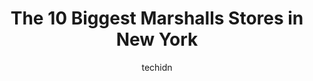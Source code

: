---
layout: ampstory
image: https://i0.wp.com/www.depkes.org/wp-content/uploads/2023/06/marshalls-0-in-new-york-1685967720.jpeg?resize=640,853
author: techidn
featured: false
description: Discover the impressive array of Marshalls options in New York, where you can find 10 of the largest Marshalls establishments in the area. From renowned classics to hidden gems, New York off
title: The 10 Biggest Marshalls Stores in New York
cover:
   title: The 10 Biggest Marshalls Stores in New York
   subtitle: Rickpate
   background: https://www.depkes.org/wp-content/uploads/2023/06/marshalls-0-in-new-york-1685967720.jpeg

pages: 
 - layout: thirds
   top: <h1>#1 Marshalls</h1>
   bottom: "<p>The best time of year to shop Marshalls is between the middle of October to the middle of January. This is when they load the place with holiday items to decorate your pl</p>"
   background: https://www.depkes.org/wp-content/uploads/2023/06/marshalls-1-in-new-york-1685967721.jpeg
   backgroundblur: true
 - layout: thirds
   top: <h1>#2 Marshalls</h1>
   bottom: "<p>1623 Ave Y, Brooklyn, NY 11235, United States</p>"
   background: https://www.depkes.org/wp-content/uploads/2023/06/marshalls-2-in-new-york-1685967721.jpeg
   cta:
      link: https://www.depkes.org/blog/the-10-biggest-marshalls-stores-in-new-york/
      text: The 10 Biggest Marshalls Stores in New York
 - layout: thirds
   top: <h1>#3 Marshalls</h1>
   bottom: "<p>125 W 125th St, Manhattan, NY 10027, United States</p>"
   background: https://www.depkes.org/wp-content/uploads/2023/06/marshalls-3-in-new-york-1685967722.jpeg
   cta:
      link: https://www.depkes.org/blog/the-10-biggest-marshalls-stores-in-new-york/
      text: The 10 Biggest Marshalls Stores in New York
 - layout: thirds
   top: <h1>#4 Marshalls</h1>
   bottom: "<p>1832 86th St, Brooklyn, NY 11214, United States</p>"
   background: https://images.unsplash.com/photo-1591393223703-56fe1347ac62?ixlib=rb-4.0.3&ixid=MnwxMjA3fDB8MHxwaG90by1wYWdlfHx8fGVufDB8fHx8&auto=format&fit=crop&w=640&h=853&q=80
   cta:
      link: https://www.depkes.org/blog/the-10-biggest-marshalls-stores-in-new-york/
      text: The 10 Biggest Marshalls Stores in New York
 - layout: thirds
   top: <h1>#5 Marshalls</h1>
   bottom: "<p>168-23 Jamaica Ave, Queens, NY 11432, United States</p>"
   background: https://images.unsplash.com/photo-1561679660-d00ee1e0dc8e?ixlib=rb-4.0.3&ixid=MnwxMjA3fDB8MHxwaG90by1wYWdlfHx8fGVufDB8fHx8&auto=format&fit=crop&w=640&h=853&q=80
   cta:
      link: https://www.depkes.org/blog/the-10-biggest-marshalls-stores-in-new-york/
      text: The 10 Biggest Marshalls Stores in New York
 - layout: thirds
   top: <h1>#6 Marshalls</h1>
   bottom: "<p>625 Atlantic Ave, Brooklyn, NY 11201, United States</p>"
   background: https://images.unsplash.com/photo-1632260260864-caf7fde5ec36?ixlib=rb-4.0.3&ixid=MnwxMjA3fDB8MHxwaG90by1wYWdlfHx8fGVufDB8fHx8&auto=format&fit=crop&w=640&h=853&q=80
   cta:
      link: https://www.depkes.org/blog/the-10-biggest-marshalls-stores-in-new-york/
      text: The 10 Biggest Marshalls Stores in New York
 - layout: thirds
   top: <h1>#7 Marshalls</h1>
   bottom: "<p>4211 Broadway Ste W2.2, New York, NY 10033, United States</p>"
   background: https://images.unsplash.com/photo-1462556791646-c201b8241a94?ixlib=rb-4.0.3&ixid=MnwxMjA3fDB8MHxwaG90by1wYWdlfHx8fGVufDB8fHx8&auto=format&fit=crop&w=640&h=853&q=80
   cta:
      link: https://www.depkes.org/blog/the-10-biggest-marshalls-stores-in-new-york/
      text: The 10 Biggest Marshalls Stores in New York
 - layout: thirds
   middle: Continue reading...
   background: https://images.unsplash.com/photo-1599422314077-f4dfdaa4cd09?ixlib=rb-4.0.3&ixid=MnwxMjA3fDB8MHxwaG90by1wYWdlfHx8fGVufDB8fHx8&auto=format&fit=crop&w=640&h=853&q=80
   cta:
      link: https://www.depkes.org/blog/the-10-biggest-marshalls-stores-in-new-york/
      text: The 10 Biggest Marshalls Stores in New York
      
---